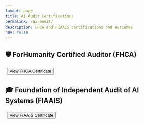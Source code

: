 ```yaml
---
layout: page
title: AI Audit Certifications
permalink: /ai-audit/
description: FHCA and FIAAIS certifications and outcomes
nav: false
---
```


## 🛡️ ForHumanity Certified Auditor (FHCA)

<button onclick="document.getElementById('modal-fhca').style.display='block'" style="margin: 5px;">
  View FHCA Certificate
</button>

<div id="modal-fhca" style="display:none; position:fixed; top:0; left:0; width:100%; height:100%; background:rgba(0,0,0,0.8); z-index:1000;">
  <div style="margin:5% auto; padding:20px; background:#fff; width:90%; max-width:800px; border-radius:12px; box-shadow:0 0 10px rgba(0,0,0,0.5); position:relative;">
    <span onclick="document.getElementById('modal-fhca').style.display='none'" style="position:absolute; top:10px; right:20px; font-size:24px; cursor:pointer;">&times;</span>
    <img src="/assets/img/FHCA_EUAIAct.png" alt="FHCA Certificate" style="width:100%; height:auto; border-radius:8px;">
  </div>
</div>

## 🎓 Foundation of Independent Audit of AI Systems (FIAAIS)

<button onclick="document.getElementById('modal-fiaais').style.display='block'" style="margin: 5px;">
  View FIAAIS Certificate
</button>

<div id="modal-fiaais" style="display:none; position:fixed; top:0; left:0; width:100%; height:100%; background:rgba(0,0,0,0.8); z-index:1000;">
  <div style="margin:5% auto; padding:20px; background:#fff; width:90%; max-width:800px; border-radius:12px; box-shadow:0 0 10px rgba(0,0,0,0.5); position:relative;">
    <span onclick="document.getElementById('modal-fiaais').style.display='none'" style="position:absolute; top:10px; right:20px; font-size:24px; cursor:pointer;">&times;</span>
    <img src="/assets/img/FIAAIS.png" alt="FIAAIS Certificate" style="width:100%; height:auto; border-radius:8px;">
  </div>
</div>
